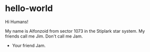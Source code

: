 # hello-world

Hi Humans!

My name is Alfonzoid from sector 1073 in the Stiplark star system. My friends call me Jim. Don't call me Jam.

- Your friend Jam.
